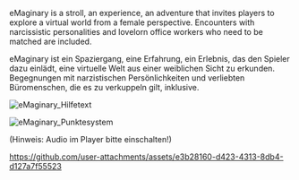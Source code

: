eMaginary is a stroll, an experience, an adventure that invites players to explore a virtual world from a female perspective. Encounters with narcissistic personalities and lovelorn office workers who need to be matched are included.

eMaginary ist ein Spaziergang, eine Erfahrung, ein Erlebnis, das den Spieler dazu einlädt, eine virtuelle Welt aus einer weiblichen Sicht zu erkunden.
Begegnungen mit narzistischen Persönlichkeiten und verliebten Büromenschen, die es zu verkuppeln gilt, inklusive.

![eMaginary_Hilfetext](https://github.com/user-attachments/assets/c77147e5-87e9-4970-a6d2-068381099cb2)

![eMaginary_Punktesystem](https://github.com/user-attachments/assets/37f3dccb-a2a6-4a9e-850a-302312759d6a)

(Hinweis: Audio im Player bitte einschalten!)

https://github.com/user-attachments/assets/e3b28160-d423-4313-8db4-d127a7f55523




